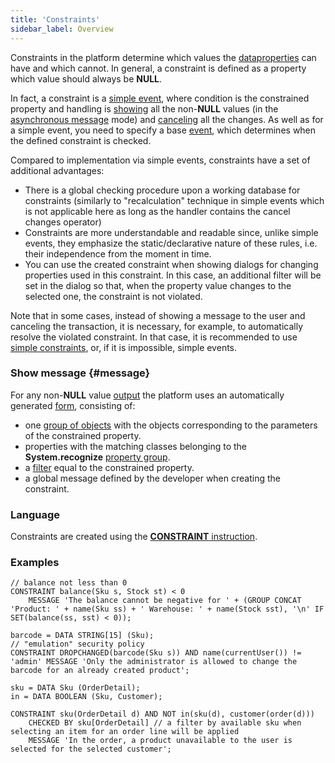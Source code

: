 ```yaml
---
title: 'Constraints'
sidebar_label: Overview
---
```


Constraints in the platform determine which values the [data](Data_properties_DATA_.md)[properties](Properties.md) can have and which cannot. In general, a constraint is defined as a property which value should always be **NULL**.

In fact, a constraint is a [simple event](Simple_event.md), where condition is the constrained property and handling is [showing](#message) all the non-**NULL** values (in the [asynchronous message](In_a_print_view_PRINT_.md#interactive) mode) and [canceling](Cancel_changes_CANCEL_.md) all the changes. As well as for a simple event, you need to specify a base [event](Events.md), which determines when the defined constraint is checked. 

Compared to implementation via simple events, constraints have a set of additional advantages:

-   There is a global checking procedure upon a working database for constraints (similarly to "recalculation" technique in simple events which is not applicable here as long as the handler contains the cancel changes operator)
-   Constraints are more understandable and readable since, unlike simple events, they emphasize the static/declarative nature of these rules, i.e. their independence from the moment in time.
-   You can use the created constraint when showing dialogs for changing properties used in this constraint. In this case, an additional filter will be set in the dialog so that, when the property value changes to the selected one, the constraint is not violated.

Note that in some cases, instead of showing a message to the user and canceling the transaction, it is necessary, for example, to automatically resolve the violated constraint. In that case, it is recommended to use [simple constraints](Simple_constraints.md), or, if it is impossible, simple events.

### Show message {#message}

For any non-**NULL** value [output](In_a_print_view_PRINT_.md) the platform uses an automatically generated [form](Forms.md), consisting of:

-   one [group of objects](Form_structure.md#objects) with the objects corresponding to the parameters of the constrained property.
-   properties with the matching classes belonging to the **System.recognize** [property group](Groups_of_properties_and_actions.md).
-   a [filter](Form_structure.md#filters) equal to the constrained property.
-   a global message defined by the developer when creating the constraint.

### Language

Constraints are created using the [**CONSTRAINT** instruction](CONSTRAINT_instruction.md). 

### Examples

```lsf
// balance not less than 0
CONSTRAINT balance(Sku s, Stock st) < 0
    MESSAGE 'The balance cannot be negative for ' + (GROUP CONCAT 'Product: ' + name(Sku ss) + ' Warehouse: ' + name(Stock sst), '\n' IF SET(balance(ss, sst) < 0));

barcode = DATA STRING[15] (Sku);
// "emulation" security policy
CONSTRAINT DROPCHANGED(barcode(Sku s)) AND name(currentUser()) != 'admin' MESSAGE 'Only the administrator is allowed to change the barcode for an already created product';

sku = DATA Sku (OrderDetail);
in = DATA BOOLEAN (Sku, Customer);

CONSTRAINT sku(OrderDetail d) AND NOT in(sku(d), customer(order(d)))
    CHECKED BY sku[OrderDetail] // a filter by available sku when selecting an item for an order line will be applied
    MESSAGE 'In the order, a product unavailable to the user is selected for the selected customer';
```
